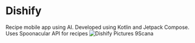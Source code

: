 # Dishify
Recipe mobile app using AI. Developed using Kotlin and Jetpack Compose. Uses Spoonacular API for recipes
![Dishify Pictures 9Scana](https://github.com/user-attachments/assets/0596ce55-2914-4a7d-9e2a-1bcf175506f5)
